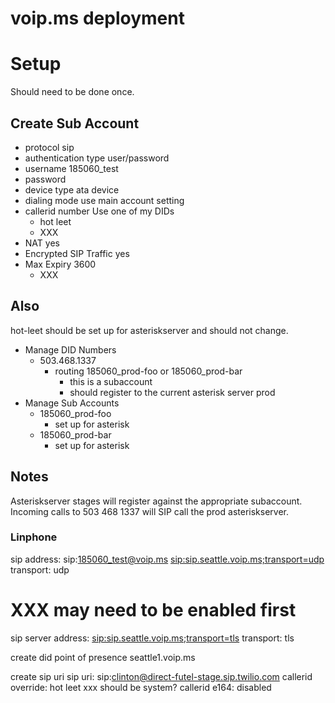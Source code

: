 # voip.ms deployment

# Setup

Should need to be done once.

## Create Sub Account
- protocol sip
- authentication type user/password
- username 185060_test
- password
- device type ata device
- dialing mode use main account setting
- callerid number Use one of my DIDs
  - hot leet
  - XXX
- NAT yes
- Encrypted SIP Traffic yes
- Max Expiry 3600
  - XXX

## Also

hot-leet should be set up for asteriskserver and should not change.

- Manage DID Numbers
  - 503.468.1337
    - routing 185060_prod-foo or 185060_prod-bar
      - this is a subaccount
      - should register to the current asterisk server prod
- Manage Sub Accounts
  - 185060_prod-foo
    - set up for asterisk
  - 185060_prod-bar
    - set up for asterisk


## Notes

Asteriskserver stages will register against the appropriate subaccount.
Incoming calls to 503 468 1337 will SIP call the prod asteriskserver.

### Linphone


sip address: sip:185060_test@voip.ms
<sip:sip.seattle.voip.ms;transport=udp>
transport: udp

# XXX may need to be enabled first

sip server address: <sip:sip.seattle.voip.ms;transport=tls>
transport: tls

create did
point of presence seattle1.voip.ms


create sip uri
sip uri: sip:clinton@direct-futel-stage.sip.twilio.com
callerid override: hot leet xxx should be system?
callerid e164: disabled
